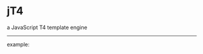 jT4
===

a JavaScript T4 template engine

----------------------------------------------------
example:
         <script type="text/script" src="jT4.js"></script>
         <script type="text/script" src="jQuery-****.js"></script>
         <script type="text/jT4-template" id="myTemplate">
             Hi, <#= displayName #>
         </script>
         <script type="text/script">
             var data = {displayName: "Mr Lotech"};
             var template = $('#myTemplate').html();
             var text = jT4.compile(template)(data);
             //  text=> Hi, Mr Lotech
         </script>

